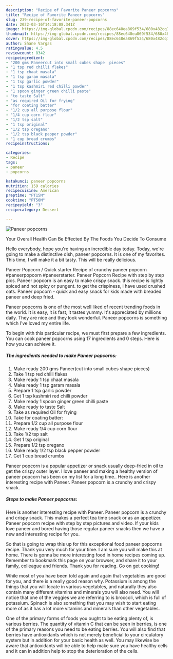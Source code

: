 ```yaml
---
description: "Recipe of Favorite Paneer popcorns"
title: "Recipe of Favorite Paneer popcorns"
slug: 239-recipe-of-favorite-paneer-popcorns
date: 2022-03-16T14:18:08.341Z
image: https://img-global.cpcdn.com/recipes/88ec648ea869f534/680x482cq70/paneer-popcorns-recipe-main-photo.jpg
thumbnail: https://img-global.cpcdn.com/recipes/88ec648ea869f534/680x482cq70/paneer-popcorns-recipe-main-photo.jpg
cover: https://img-global.cpcdn.com/recipes/88ec648ea869f534/680x482cq70/paneer-popcorns-recipe-main-photo.jpg
author: Shane Vargas
ratingvalue: 4.5
reviewcount: 8342
recipeingredient:
- "200 gms Paneercut into small cubes shape  pieces"
- "1 tsp red chilli flakes"
- "1 tsp chaat masala"
- "1 tsp garam masala"
- "1 tsp garlic powder"
- "1 tsp kashmiri red chilli powder"
- "1 spoon ginger green chilli paste"
- "to taste Salt"
- "as required Oil for frying"
- "for coating batter"
- "1/2 cup all purpose flour"
- "1/4 cup corn flour"
- "1/2 tsp salt"
- "1 tsp original"
- "1/2 tsp oregano"
- "1/2 tsp black pepper powder"
- "1 cup bread crumbs"
recipeinstructions:

categories:
- Recipe
tags:
- paneer
- popcorns

katakunci: paneer popcorns 
nutrition: 159 calories
recipecuisine: American
preptime: "PT15M"
cooktime: "PT50M"
recipeyield: "3"
recipecategory: Dessert

---
```



![Paneer popcorns](https://img-global.cpcdn.com/recipes/88ec648ea869f534/680x482cq70/paneer-popcorns-recipe-main-photo.jpg)

Your Overall Health Can Be Effected By The Foods You Decide To Consume

Hello everybody, hope you're having an incredible day today. Today, we're going to make a distinctive dish, paneer popcorns. It is one of my favorites. This time, I will make it a bit tasty. This will be really delicious.

Paneer Popcorn / Quick starter Recipe of crunchy paneer popcorn #paneerpopcorn #paneerstarter. Paneer Popcorn Recipe with step by step pics. Paneer popcorn is an easy to make crispy snack. this recipe is lightly spiced and not spicy or pungent. to get the crispiness, i have used crushed oats. Paneer popcorn - quick and easy snack for kids made with breaded paneer and deep fried.

Paneer popcorns is one of the most well liked of recent trending foods in the world. It is easy, it is fast, it tastes yummy. It's appreciated by millions daily. They are nice and they look wonderful. Paneer popcorns is something which I've loved my entire life.


To begin with this particular recipe, we must first prepare a few ingredients. You can cook paneer popcorns using 17 ingredients and 0 steps. Here is how you can achieve it.

<!--inarticleads1-->

##### The ingredients needed to make Paneer popcorns:

1. Make ready 200 gms Paneer(cut into small cubes shape  pieces)
1. Take 1 tsp red chilli flakes
1. Make ready 1 tsp chaat masala
1. Make ready 1 tsp garam masala
1. Prepare 1 tsp garlic powder
1. Get 1 tsp kashmiri red chilli powder
1. Make ready 1 spoon ginger green chilli paste
1. Make ready to taste Salt
1. Take as required Oil for frying
1. Take for coating batter:
1. Prepare 1/2 cup all purpose flour
1. Make ready 1/4 cup corn flour
1. Take 1/2 tsp salt
1. Get 1 tsp original
1. Prepare 1/2 tsp oregano
1. Make ready 1/2 tsp black pepper powder
1. Get 1 cup bread crumbs


Paneer popcorn is a popular appetizer or snack usually deep-fried in oil to get the crispy outer layer. I love paneer and making a healthy version of paneer popcorn has been on my list for a long time.. Here is another interesting recipe with Paneer. Paneer popcorn is a crunchy and crispy snack. 

<!--inarticleads2-->

##### Steps to make Paneer popcorns:



Here is another interesting recipe with Paneer. Paneer popcorn is a crunchy and crispy snack. This makes a perfect tea time snack or as an appetizer. Paneer popcorn recipe with step by step pictures and video. If your kids love paneer and bored having those regular paneer snacks then we have a new and interesting recipe for you. 

So that is going to wrap this up for this exceptional food paneer popcorns recipe. Thank you very much for your time. I am sure you will make this at home. There is gonna be more interesting food in home recipes coming up. Remember to bookmark this page on your browser, and share it to your family, colleague and friends. Thank you for reading. Go on get cooking!

While most of you have been told again and again that vegetables are good for you, and there is a really good reason why. Potassium is among the things that you will locate in various vegetables, and naturally they also contain many different vitamins and minerals you will also need. You will notice that one of the veggies we are referring to is broccoli, which is full of potassium. Spinach is also something that you may wish to start eating more of as it has a lot more vitamins and minerals than other vegetables.

One of the primary forms of foods you ought to be eating plenty of, is various berries. The quantity of vitamin C that can be seen in berries, is one of the primary reasons you need to be eating berries. You will also find that berries have antioxidants which is not merely beneficial to your circulatory system but in addition for your basic health as well. You may likewise be aware that antioxidants will be able to help make sure you have healthy cells and it can in addition help to stop the deterioration of the cells.
